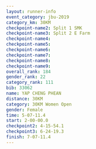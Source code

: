 ```yaml
---
layout: runner-info 
event_category: jbu-2019 
category_km: 30KM 
checkpoint-name2: Split 1 SMK 
checkpoint-name3: Split 2 E Farm 
checkpoint-name4: 
checkpoint-name5: 
checkpoint-name6: 
checkpoint-name7: 
checkpoint-name8: 
checkpoint-name9: 
overall_rank: 184
gender_rank: 22
category_rank: 111
bib: 33062
name: YAP CHENG PHEAN
distance: 30KM
category: 30KM Women Open
gender: Female
time: 5-07-11.4
start: 2-00-00.0
checkpoint2: 4-15-54.1
checkpoint3: 6-24-19.3
finish: 7-07-11.4
---
```

